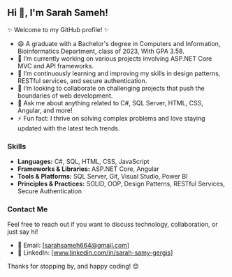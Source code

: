 
## Hi 👋, I'm Sarah Sameh!

✨ Welcome to my GitHub profile! ✨

- 😄  A graduate with a Bachelor's degree in Computers and Information, Bioinformatics Department, class of 2023, With GPA 3.58.
- 🔭 I’m currently working on various projects involving ASP.NET Core MVC and API frameworks.
- 🌱 I’m continuously learning and improving my skills in design patterns, RESTful services, and secure authentication.
- 👯 I’m looking to collaborate on challenging projects that push the boundaries of web development.
- 💬 Ask me about anything related to C#, SQL Server, HTML, CSS, Angular, and more!
- ⚡ Fun fact: I thrive on solving complex problems and love staying updated with the latest tech trends.

### Skills
- **Languages:** C#, SQL, HTML, CSS, JavaScript
- **Frameworks & Libraries:** ASP.NET Core, Angular
- **Tools & Platforms:** SQL Server, Git, Visual Studio, Power BI
- **Principles & Practices:** SOLID, OOP, Design Patterns, RESTful Services, Secure Authentication

### Contact Me
Feel free to reach out if you want to discuss technology, collaboration, or just say hi!
- 📧 Email: [sarahsameh664@gmail.com]
- 💼 LinkedIn: [www.linkedin.com/in/sarah-samy-gergis]


Thanks for stopping by, and happy coding! 😊


